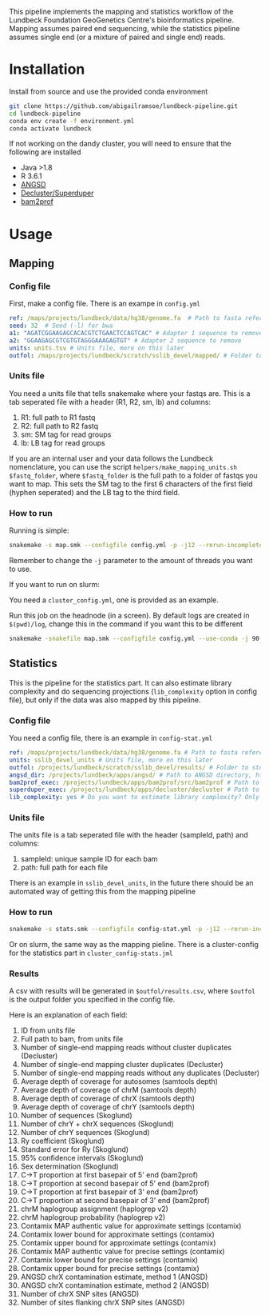 This pipeline implements the mapping and statistics workflow of the Lundbeck Foundation GeoGenetics Centre's bioinformatics pipeline. Mapping assumes paired end sequencing, while the statistics pipeline assumes single end (or a mixture of paired and single end) reads.

# Installation 

Install from source and use the provided conda environment 
```bash 
git clone https://github.com/abigailramsoe/lundbeck-pipeline.git
cd lundbeck-pipeline
conda env create -f environment.yml
conda activate lundbeck
```

If not working on the dandy cluster, you will need to ensure that the following are installed 
* Java >1.8
* R 3.6.1
* [ANGSD](https://github.com/ANGSD/angsd)
* [Decluster/Superduper](https://github.com/ANGSD/decluster)
* [bam2prof](https://github.com/grenaud/bam2prof) 


# Usage 

## Mapping 

### Config file 

First, make a config file.  There is an exampe in `config.yml`

```yaml
ref: /maps/projects/lundbeck/data/hg38/genome.fa  # Path to fasta reference genome 
seed: 32  # Seed (-l) for bwa
a1: "AGATCGGAAGAGCACACGTCTGAACTCCAGTCAC" # Adapter 1 sequence to remove
a2: "GGAAGAGCGTCGTGTAGGGAAAGAGTGT" # Adapter 2 sequence to remove 
units: units.tsv # Units file, more on this later
outfol: /maps/projects/lundbeck/scratch/sslib_devel/mapped/ # Folder to write mapped files to 
 ```

### Units file 

You need a units file that tells snakemake where your fastqs are. This is a tab seperated file with a header (R1, R2, sm, lb) and columns:
1. R1: full path to R1 fastq
2. R2: full path to R2 fastq
3. sm: SM tag for read groups
4. lb: LB tag for read groups

If you are an internal user and your data follows the Lundbeck nomenclature, you can use the script `helpers/make_mapping_units.sh $fastq_folder`, where `$fastq_folder` is the full path to a folder of fastqs you want to map. This sets the SM tag to the first 6 characters of the first field (hyphen seperated) and the LB tag to the third field. 

### How to run 

Running is simple: 
```bash
snakemake -s map.smk --configfile config.yml -p -j12 --rerun-incomplete 
```
Remember to change the `-j` parameter to the amount of threads you want to use. 

If you want to run on slurm:

You need a `cluster_config.yml`, one is provided as an example. 

Run this job on the headnode (in a screen). By default logs are created in `$(pwd)/log`, change this in the command if you want this to be different

```bash
snakemake -snakefile map.smk --configfile config.yml --use-conda -j 90 --cluster-config cluster_config.yml --cluster "sbatch --export=ALL -t {cluster.time} --ntasks-per-node {cluster.ntasks_per_node} --nodes {cluster.nodes} --cpus-per-task {cluster.cpus_per_task} --mem {cluster.memory} --partition {cluster.partition} --job-name {rulename}.{jobid} --output=$(pwd)/log/slurm-%j.out" --conda-frontend mamba --latency-wait 60  --rerun-incomplete --rerun-triggers mtime --conda-frontend mamba
```

## Statistics 

This is the pipeline for the statistics part. It can also estimate library complexity and do sequencing projections (`lib_complexity` option in config file), but only if the data was also mapped by this pipeline. 

### Config file 
You need a config file, there is an example in `config-stat.yml`

```yaml
ref: /maps/projects/lundbeck/data/hg38/genome.fa # Path to fasta reference genome 
units: sslib_devel_units # Units file, more on this later
outfol: /projects/lundbeck/scratch/sslib_devel/results/ # Folder to store the results 
angsd_dir: /projects/lundbeck/apps/angsd/ # Path to ANGSD directory, https://github.com/ANGSD/angsd
bam2prof_exec: /projects/lundbeck/apps/bam2prof/src/bam2prof # Path to bam2prof executable https://github.com/grenaud/bam2prof
superduper_exec: /projects/lundbeck/apps/decluster/decluster # Path to decluster executable https://github.com/ANGSD/decluster
lib_complexity: yes # Do you want to estimate library complexity? Only available if mapped by this pipeline 
```

### Units file 

The units file is a tab seperated file with the header (sampleId, path) and columns:
1. sampleId: unique sample ID for each bam
2. path: full path for each file

There is an example in `sslib_devel_units`, in the future there should be an automated way of getting this from the mapping pipeline 

### How to run 

```bash
snakemake -s stats.smk --configfile config-stat.yml -p -j12 --rerun-incomplete 
```

Or on slurm, the same way as the mapping pieline. There is a cluster-config for the statistics part in `cluster_config-stats.jml`

### Results 

A csv with results will be generated in `$outfol/results.csv`, where `$outfol` is the output folder you specified in the config file. 

Here is an explanation of each field:

1. ID from units file
2. Full path to bam, from units file
3. Number of single-end mapping reads without cluster duplicates (Decluster)
4. Number of single-end mapping cluster duplicates (Decluster)
5. Number of single-end mapping reads without any duplicates (Decluster)
6. Average depth of coverage for autosomes (samtools depth)
7. Average depth of coverage of chrM (samtools depth)
8. Average depth of coverage of chrX (samtools depth)
9. Average depth of coverage of chrY (samtools depth)
10. Number of sequences (Skoglund)
11. Number of chrY + chrX sequences (Skoglund)
12. Number of chrY sequences (Skoglund)
13. Ry coefficient (Skoglund)
14. Standard error for Ry (Skoglund)
15. 95% confidence intervals (Skoglund)
16. Sex determination (Skoglund)
17. C->T proportion at first basepair of 5' end (bam2prof)
18. C->T proportion at second basepair of 5' end (bam2prof)
19. C->T proportion at first basepair of 3' end (bam2prof)
20. C->T proportion at second basepair of 3' end (bam2prof)
21. chrM haplogroup assignment (haplogrep v2)
22. chrM haplogroup probability (haplogrep v2)
23. Contamix MAP authentic value for approximate settings (contamix)
24. Contamix lower bound for approximate settings (contamix)
25. Contamix upper bound for approximate settings (contamix)
26. Contamix MAP authentic value for precise settings (contamix)
27. Contamix lower bound for precise settings (contamix)
28. Contamix upper bound for precise settings (contamix)
29. ANGSD chrX contamination estimate, method 1 (ANGSD)
30. ANGSD chrX contamination estimate, method 2 (ANGSD)
31. Number of chrX SNP sites (ANGSD)
32. Number of sites flanking chrX SNP sites (ANGSD)

